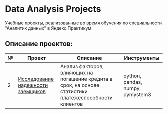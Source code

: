 # Data Analysis Projects
 Учебные проекты, реализованные во время обучения по специальности "Аналитик данных" в Яндекс.Практикум.
 
 ## Описание проектов:
| № | Проект      | Описание                                                    | Инструменты |
|---|-------------|-------------------------------------------------------------|-------------|
|2  |[Исследование надежности заемщиков](https://github.com/obormosha/dataAnalysisProjects/blob/main/1_data_preprocessing.ipynb)|Анализ факторов, влияющих на погашение кредита в срок, на основе статистики платежеспособности клиентов|python, pandas, numpy, pymystem3|
